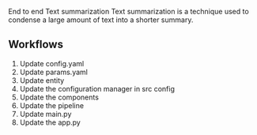 End to end Text summarization
Text summarization is a technique used to condense a large amount of text into a shorter summary.


## Workflows

1. Update config.yaml
2. Update params.yaml
3. Update entity
4. Update the configuration manager in src config
5. Update the components 
6. Update the pipeline
7. Update main.py
8. Update the app.py
